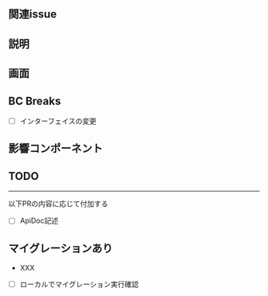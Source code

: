 ## 関連issue

## 説明

## 画面

## BC Breaks

- [ ] インターフェイスの変更

## 影響コンポーネント

## TODO

----
以下PRの内容に応じて付加する

- [ ] ApiDoc記述

## マイグレーションあり

- XXX
- [ ] ローカルでマイグレーション実行確認

